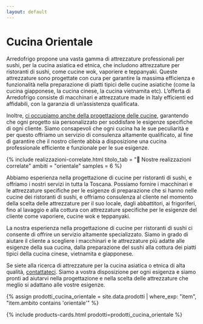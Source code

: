 ```yaml
---
layout: default
---
```


# Cucina Orientale

Arredofrigo propone una vasta gamma di attrezzature professionali per sushi, per la cucina asiatica ed etnica, che includono attrezzature per ristoranti di sushi, come cucine wok, vaporiere e teppanyaki. Queste attrezzature sono progettate con cura per garantire la massima efficienza e funzionalità nella preparazione di piatti tipici delle cucine asiatiche (come la cucina giapponese, la cucina cinese, la cucina vietnamita etc). L’offerta di Arredofrigo consiste di macchinari e attrezzature made in Italy efficienti ed affidabili, con la garanzia di un’assistenza qualificata.

Inoltre, [ci occupiamo anche della progettazione delle cucine](/progettazione-cucine-professionali), garantendo che ogni progetto sia personalizzato per soddisfare le esigenze specifiche di ogni cliente. Siamo consapevoli che ogni cucina ha le sue peculiarità e per questo offriamo un servizio di consulenza altamente qualificato, al fine di garantire che il nostro cliente abbia a disposizione una cucina professionale efficiente e funzionale per le sue esigenze.

{% include realizzazioni-correlate.html
    titolo_tab = "🎯 Nostre realizzazioni correlate"
    ambiti = "orientale"
    samples = 6
 %}

Abbiamo esperienza nella progettazione di cucine per ristoranti di sushi, e offriamo i nostri servizi in tutta la Toscana. Possiamo fornire i macchinari e le attrezzature specifiche per le esigenze di preparazione che si hanno nelle cucine dei ristoranti di sushi, e offriamo consulenza al cliente nel momento della scelta delle attrezzature per il suo locale, dagli abbattitori, ai frigoriferi, fino al lavaggio e alla cottura con attrezzature specifiche per le esigenze del cliente come vaporiere, cucine wok e teppanyaki.

La nostra esperienza nella progettazione di cucine per ristoranti di sushi ci consente di offrire un servizio altamente specializzato. Siamo in grado di aiutare il cliente a scegliere i macchinari e le attrezzature più adatte alle esigenze della sua cucina, dalla preparazione del sushi alla cottura dei piatti tipici della cucina cinese, vietnamita e giapponese.

Se siete alla ricerca di attrezzature per la cucina asiatica o etnica di alta qualità, [contattateci](/contatti). Siamo a vostra disposizione per ogni esigenza e siamo pronti ad aiutarvi nella progettazione e nella scelta delle attrezzature che meglio si adattano alle vostre esigenze.

{% assign prodotti_cucina_orientale = site.data.prodotti | where_exp: "item", "item.ambito contains 'orientale'" %}
  
{% include products-cards.html 
   prodotti=prodotti_cucina_orientale
%}
